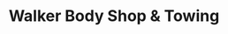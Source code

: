 ---
title: "Walker Body Shop & Towing"
url: /maryville/walker-body-shop-and-towing/
shop: car repair
---